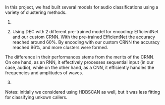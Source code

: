 In this project, we had built several models for audio classifications using a variety of clustering methods.

1. 

2. Using DEC with 2 different pre-trained model for encoding: EfficientNet and our custom CRNN.
With the pre-trained EfficientNet the accuracy reached around 60%. By encoding with our custom CRNN the accuracy reached 96%, and more clusters were formed. 

The difference in their performances stems from the merits of the CRNN. On one hand, as an RNN, it effectively processes sequential input (in our case, audio), while on the other hand, as a CNN, it efficiently handles the frequencies and amplitudes of waves.

3. 

Notes: initially we considered using HDBSCAN as well, but it was less fitting for classifying unkown callers.
